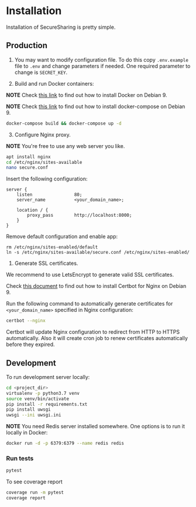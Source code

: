 # Installation

Installation of SecureSharing is pretty simple.

## Production

1. You may want to modify configuration file. To do this copy `.env.example`
file to `.env` and change parameters if needed. One required parameter
to change is `SECRET_KEY`.

2. Build and run Docker containers:

**NOTE** Check [this link](https://linuxize.com/post/how-to-install-and-use-docker-on-debian-9/)
to find out how to install Docker on Debian 9.

**NOTE** Check [this link](https://linuxize.com/post/how-to-install-and-use-docker-compose-on-debian-9/) to find out how to install docker-compose on Debian 9.

```bash
docker-compose build && docker-compose up -d
```

3. Configure Nginx proxy.

**NOTE** You're free to use any web server you like.

```bash
apt install nginx
cd /etc/nginx/sites-available
nano secure.conf
```

Insert the following configuration:

```
server {
	listen                80;
	server_name           <your_domain_name>;
	
	location / {
        proxy_pass        http://localhost:8000;
    }
}
```

Remove default configuration and enable app:

```
rm /etc/nginx/sites-enabled/default
ln -s /etc/nginx/sites-available/secure.conf /etc/nginx/sites-enabled/
```

1. Generate SSL certificates.

We recommend to use LetsEncrypt to generate valid SSL certificates.

Check [this document](https://certbot.eff.org/lets-encrypt/debianstretch-nginx)
to find out how to install Certbot for Nginx on Debian 9.

Run the following command to automatically generate certificates for `<your_domain_name>`
specified in Nginx configuration:

```bash
certbot --nginx
```

Certbot will update Nginx configuration to redirect from HTTP to HTTPS automatically.
Also it will create cron job to renew certificates automatically before they expired.

## Development 

To run development server locally:

```bash
cd <project_dir>
virtualenv -p python3.7 venv
source venv/bin/activate
pip install -r requirements.txt
pip install uwsgi
uwsgi --ini uwsgi.ini
```

**NOTE** You need Redis server installed somewhere. One options is to run it
locally in Docker:

```bash
docker run -d -p 6379:6379 --name redis redis
```

### Run tests

```bash
pytest
```

To see coverage report

```bash
coverage run -m pytest
coverage report
```